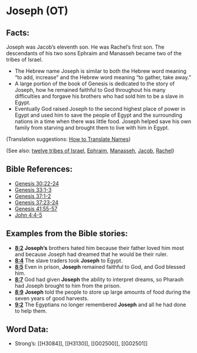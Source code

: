 # Joseph (OT)

## Facts:

Joseph was Jacob’s eleventh son. He was Rachel’s first son. The descendants of his two sons Ephraim and Manasseh became two of the tribes of Israel.

* The Hebrew name Joseph is similar to both the Hebrew word meaning “to add, increase” and the Hebrew word meaning “to gather, take away.”
* A large portion of the book of Genesis is dedicated to the story of Joseph, how he remained faithful to God throughout his many difficulties and forgave his brothers who had sold him to be a slave in Egypt.
* Eventually God raised Joseph to the second highest place of power in Egypt and used him to save the people of Egypt and the surrounding nations in a time when there was little food. Joseph helped save his own family from starving and brought them to live with him in Egypt.

(Translation suggestions: [How to Translate Names](../../translate/translate-names))

(See also: [twelve tribes of Israel](../other/12tribesofisrael.md), [Ephraim](../names/ephraim.md), [Manasseh](../names/manasseh.md), [Jacob](../names/jacob.md), [Rachel](../names/rachel.md))

## Bible References:

* [Genesis 30:22-24](rc://en/tn/help/gen/30/22)
* [Genesis 33:1-3](rc://en/tn/help/gen/33/01)
* [Genesis 37:1-2](rc://en/tn/help/gen/37/01)
* [Genesis 37:23-24](rc://en/tn/help/gen/37/23)
* [Genesis 41:55-57](rc://en/tn/help/gen/41/55)
* [John 4:4-5](rc://en/tn/help/jhn/04/04)

## Examples from the Bible stories:

* __[8:2](rc://en/tn/help/obs/08/02)__ __Joseph’s__ brothers hated him because their father loved him most and because Joseph had dreamed that he would be their ruler.
* __[8:4](rc://en/tn/help/obs/08/04)__ The slave traders took __Joseph__ to Egypt.
* __[8:5](rc://en/tn/help/obs/08/05)__ Even in prison, __Joseph__ remained faithful to God, and God blessed him.
* __[8:7](rc://en/tn/help/obs/08/07)__ God had given __Joseph__ the ability to interpret dreams, so Pharaoh had Joseph brought to him from the prison.
* __[8:9](rc://en/tn/help/obs/08/09)__ __Joseph__ told the people to store up large amounts of food during the seven years of good harvests.
* __[9:2](rc://en/tn/help/obs/09/02)__ The Egyptians no longer remembered __Joseph__ and all he had done to help them.

## Word Data:

* Strong’s: [[H3084]], [[H3130]], [[G02500]], [[G02501]]
